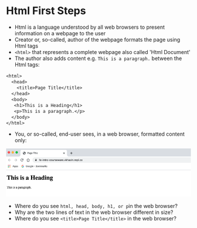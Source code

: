# Html First Steps

* Html is a language understood by all web browsers to present information on a webpage to the user
* Creator or, so-called, author of the webpage formats the page using Html tags
* `<html>` that represents a complete webpage also called 'Html Document'
* The author also adds content e.g. `This is a paragraph.` between the Html tags:

```
<html>
  <head>
    <title>Page Title</title>
  </head>
  <body>
   <h1>This is a Heading</h1>
   <p>This is a paragraph.</p>
  </body>
</html>
```

* You, or so-called, end-user sees, in a web browser, formatted content only:

![](/assets/html.png)

* Where do you see `html, head, body, h1, or p`in the web browser?
* Why are the two lines of text in the web browser different in size?
* Where do you see `<title>Page Title</title>` in the web browser?



